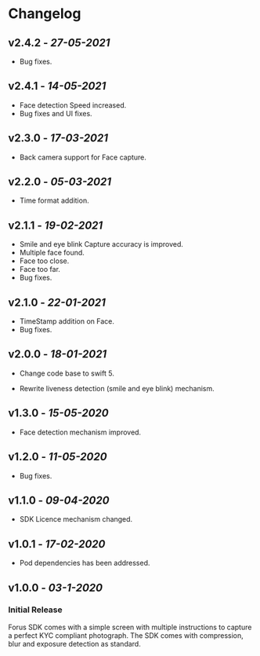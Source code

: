 
# Changelog

## **v2.4.2** - *27-05-2021*
 - Bug fixes.

## **v2.4.1** - *14-05-2021*
 - Face detection Speed increased.
 - Bug fixes and UI fixes.

## **v2.3.0** - *17-03-2021*
 - Back camera support for Face capture.
 
## **v2.2.0** - *05-03-2021*
 - Time format addition.

## **v2.1.1** - *19-02-2021*

- Smile and eye blink Capture accuracy is improved.
- Multiple face found.
- Face too close.
- Face too far.
- Bug fixes.

## **v2.1.0** - *22-01-2021*

- TimeStamp addition on Face.
- Bug fixes.

## **v2.0.0** - *18-01-2021*

- Change code base to swift 5.

- Rewrite liveness detection (smile and eye blink) mechanism.

## **v1.3.0** - *15-05-2020*

- Face detection mechanism improved.

## **v1.2.0** - *11-05-2020*

- Bug fixes.

## **v1.1.0** - *09-04-2020*

- SDK Licence mechanism changed.

## **v1.0.1** - *17-02-2020*

- Pod dependencies has been addressed.

## **v1.0.0** - *03-1-2020*
### Initial Release
 
Forus SDK comes with a simple screen with multiple instructions to capture a perfect KYC compliant photograph. The SDK comes with compression, blur and exposure detection as standard.


